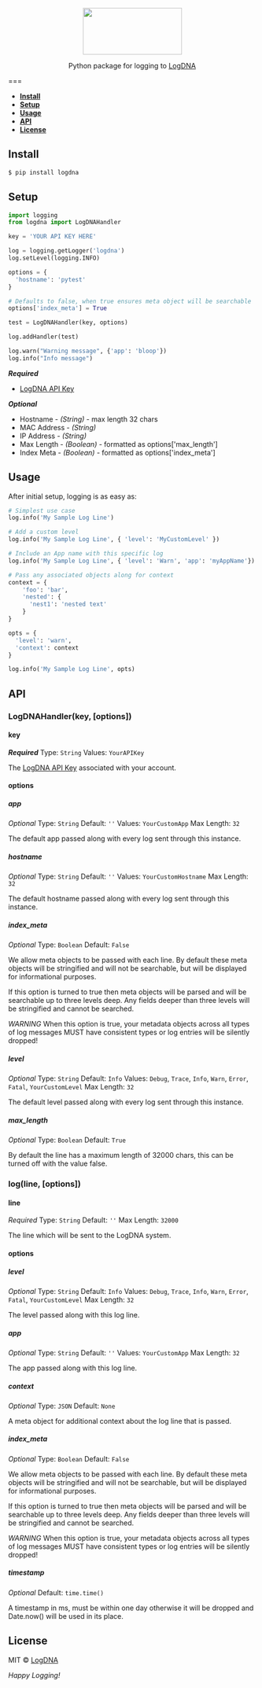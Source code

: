<p align="center">
  <a href="https://app.logdna.com">
    <img height="95" width="201" src="https://raw.githubusercontent.com/logdna/artwork/master/logo%2Bnode.png">
  </a>
  <p align="center">Python package for logging to <a href="https://app.logdna.com">LogDNA</a></p>
</p>

===

* **[Install](#install)**
* **[Setup](#setup)**
* **[Usage](#usage)**
* **[API](#api)**
* **[License](#license)**


## Install

```bash
$ pip install logdna
```

## Setup
```python
import logging
from logdna import LogDNAHandler

key = 'YOUR API KEY HERE'

log = logging.getLogger('logdna')
log.setLevel(logging.INFO)

options = {
  'hostname': 'pytest'
}

# Defaults to false, when true ensures meta object will be searchable
options['index_meta'] = True

test = LogDNAHandler(key, options)

log.addHandler(test)

log.warn("Warning message", {'app': 'bloop'})
log.info("Info message")

```
_**Required**_
* [LogDNA API Key](https://app.logdna.com/manage/profile)

_**Optional**_
* Hostname - *(String)* - max length 32 chars
* MAC Address - *(String)*
* IP Address - *(String)*
* Max Length - *(Boolean)* - formatted as options['max_length']
* Index Meta - *(Boolean)* - formatted as options['index_meta']

## Usage

After initial setup, logging is as easy as:
```python
# Simplest use case
log.info('My Sample Log Line')

# Add a custom level
log.info('My Sample Log Line', { 'level': 'MyCustomLevel' })

# Include an App name with this specific log
log.info('My Sample Log Line', { 'level': 'Warn', 'app': 'myAppName'})

# Pass any associated objects along for context
context = {
    'foo': 'bar',
    'nested': {
      'nest1': 'nested text'
    }
}

opts = {
  'level': 'warn',
  'context': context
}

log.info('My Sample Log Line', opts)
```
## API

### LogDNAHandler(key, [options])

#### key

_**Required**_
Type: `String`
Values: `YourAPIKey`

The [LogDNA API Key](https://app.logdna.com/manage/profile) associated with your account.

#### options

##### app

_Optional_
Type: `String`
Default: `''`
Values: `YourCustomApp`
Max Length: `32`

The default app passed along with every log sent through this instance.

##### hostname

_Optional_
Type: `String`
Default: `''`
Values: `YourCustomHostname`
Max Length: `32`

The default hostname passed along with every log sent through this instance.

##### index_meta

_Optional_
Type: `Boolean`
Default: `False`

We allow meta objects to be passed with each line. By default these meta objects will be stringified and will not be searchable,
but will be displayed for informational purposes.

If this option is turned to true then meta objects will be parsed and will be searchable up to three levels deep. Any fields deeper than three levels will be stringified and cannot be searched.

*WARNING* When this option is true, your metadata objects across all types of log messages MUST have consistent types or log entries will be silently dropped!


##### level

_Optional_
Type: `String`
Default: `Info`
Values: `Debug`, `Trace`, `Info`, `Warn`, `Error`, `Fatal`, `YourCustomLevel`
Max Length: `32`

The default level passed along with every log sent through this instance.


##### max_length

_Optional_
Type: `Boolean`
Default: `True`

By default the line has a maximum length of 32000 chars, this can be turned off with the value false.


### log(line, [options])

#### line

_Required_
Type: `String`
Default: `''`
Max Length: `32000`

The line which will be sent to the LogDNA system.

#### options

##### level

_Optional_
Type: `String`
Default: `Info`
Values: `Debug`, `Trace`, `Info`, `Warn`, `Error`, `Fatal`, `YourCustomLevel`
Max Length: `32`

The level passed along with this log line.

##### app

_Optional_
Type: `String`
Default: `''`
Values: `YourCustomApp`
Max Length: `32`

The app passed along with this log line.

##### context

_Optional_
Type: `JSON`
Default: `None`

A meta object for additional context about the log line that is passed.

##### index_meta

_Optional_
Type: `Boolean`
Default: `False`

We allow meta objects to be passed with each line. By default these meta objects will be stringified and will not be searchable,
but will be displayed for informational purposes.

If this option is turned to true then meta objects will be parsed and will be searchable up to three levels deep. Any fields deeper than three levels will be stringified and cannot be searched.

*WARNING* When this option is true, your metadata objects across all types of log messages MUST have consistent types or log entries will be silently dropped!

##### timestamp

_Optional_
Default: `time.time()`

A timestamp in ms, must be within one day otherwise it will be dropped and Date.now() will be used in its place.


## License

MIT © [LogDNA](https://logdna.com/)

*Happy Logging!*
